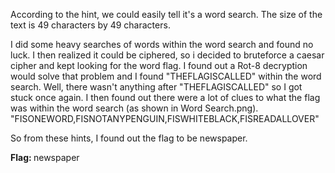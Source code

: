 According to the hint, we could easily tell it's a word search. The size of the text is 49 characters by 49 characters.

I did some heavy searches of words within the word search and found no luck. I then realized it could be ciphered, so i decided to bruteforce a caesar cipher and kept looking for the word flag. I found out a Rot-8 decryption would solve that problem and I found "THEFLAGISCALLED" within the word search. Well, there wasn't anything after "THEFLAGISCALLED" so I got stuck once again. I then found out there were a lot of clues to what the flag was within the word search (as shown in Word Search.png). "FISONEWORD,FISNOTANYPENGUIN,FISWHITEBLACK,FISREADALLOVER"

So from these hints, I found out the flag to be newspaper.

<b> Flag: </b> newspaper
